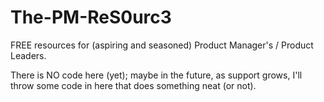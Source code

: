 # The-PM-ReS0urc3
FREE resources for (aspiring and seasoned) Product Manager's / Product Leaders.

There is NO code here (yet); maybe in the future, as support grows, I'll throw some code in here that does something neat (or not).

